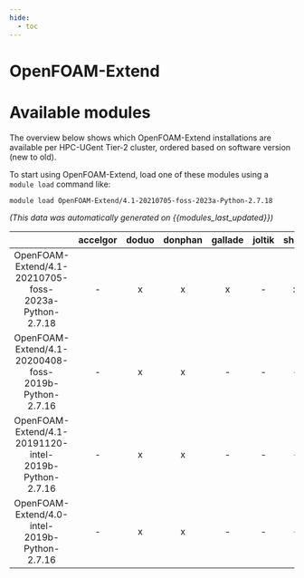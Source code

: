 ```yaml
---
hide:
  - toc
---
```


OpenFOAM-Extend
===============

# Available modules


The overview below shows which OpenFOAM-Extend installations are available per HPC-UGent Tier-2 cluster, ordered based on software version (new to old).

To start using OpenFOAM-Extend, load one of these modules using a `module load` command like:

```shell
module load OpenFOAM-Extend/4.1-20210705-foss-2023a-Python-2.7.18
```

*(This data was automatically generated on {{modules_last_updated}})*  

| |accelgor|doduo|donphan|gallade|joltik|shinx|skitty|
| :---: | :---: | :---: | :---: | :---: | :---: | :---: | :---: |
|OpenFOAM-Extend/4.1-20210705-foss-2023a-Python-2.7.18|-|x|x|x|-|x|x|
|OpenFOAM-Extend/4.1-20200408-foss-2019b-Python-2.7.16|-|x|x|-|-|-|-|
|OpenFOAM-Extend/4.1-20191120-intel-2019b-Python-2.7.16|-|x|x|-|-|-|-|
|OpenFOAM-Extend/4.0-intel-2019b-Python-2.7.16|-|x|x|-|-|-|-|
